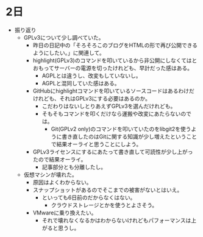 # 2日
* 振り返り
  * GPLv3について少し調べていた。
    * 昨日の日記中の「そろそろこのブログをHTMLの形で再び公開できるようにしたい。」に関連して。
    * highlight(GPLv3)のコマンドを叩いているから非公開にしなくてはとおもってサーバーの電源を切ったけれども、早計だった感はある。
      * AGPLとは違うし、改変もしていないし。
      * AGPLと混同していた感はある。
    * GitHubにhighlightコマンドを叩いているソースコードはあるわけだけれども、それはGPLv3にする必要はあるのか。
      * こだわりはないしとりあえずGPLv3を選んだけれども。
      * そもそもコマンドを叩くだけなら運搬や改変にあたらないのでは。
        * Git(GPLv2 only)のコマンドを叩いていたのをlibgit2を使うように書き直したのはGitに関する知識が少し増えたということで結果オーライと思うことにしよう。
    * GPLv3ライセンスにするにあたって書き直して可読性が少し上がったので結果オーライ。
      * 記事部分とも分離したし。
  * 仮想マシンが壊れた。
    * 原因はよくわからない。
    * スナップショットがあるのでそこまでの被害がないとはいえ。
      * といっても6日前のだからなくはない。
        * クラウドストレージとかを使うとよさそう。
    * VMwareに乗り換えたい。
      * それで壊れなくなるかはわからないけれどもパフォーマンスは上がると思うし。
